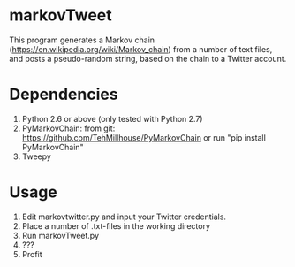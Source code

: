 # markovTweet

This program generates a Markov chain (https://en.wikipedia.org/wiki/Markov_chain) from a number of text files, and posts a pseudo-random string, based on the chain to a Twitter account.

# Dependencies

1. Python 2.6 or above (only tested with Python 2.7)
2. PyMarkovChain:
	from git: https://github.com/TehMillhouse/PyMarkovChain
	or run "pip install PyMarkovChain" 
3. Tweepy

# Usage

1. Edit markovtwitter.py and input your Twitter credentials.
2. Place a number of .txt-files in the working directory
3. Run markovTweet.py
4. ???
5. Profit

